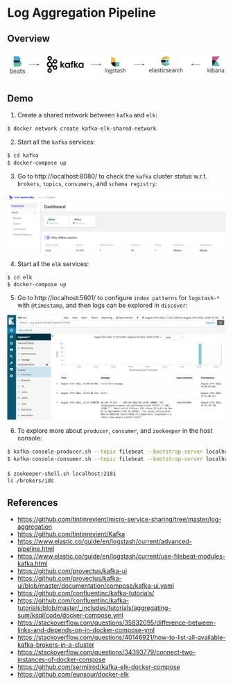 # Log Aggregation Pipeline

## Overview

<p float="left">
    <img src="pix/pipeline.png" width="700" />
</p>

## Demo

1. Create a shared network between `kafka` and `elk`:
```bash
$ docker network create kafka-elk-shared-network
```

2. Start all the `kafka` services:
```bash
$ cd kafka
$ docker-compose up
```

3. Go to http://localhost:8080/ to check the `kafka` cluster status w.r.t. `brokers`, `topics`, `consumers`, and `schema registry`:
<p float="left">
    <img src="pix/kafka-ui.png" width="700" />
</p>

4. Start all the `elk` services:
```bash
$ cd elk
$ docker-compose up
```

5. Go to http://localhost:5601/ to configure `index patterns` for `logstash-*` with `@timestamp`, and then logs can be explored in `discover`:
<p float="left">
    <img src="pix/kibana.png" width="700" />
</p>

6. To explore more about `producer`, `consumer`, and `zookeeper` in the host console:
```bash
$ kafka-console-producer.sh --topic filebeat --bootstrap-server localhost:29092
$ kafka-console-consumer.sh --topic filebeat --bootstrap-server localhost:29092 --from-beginning

$ zookeeper-shell.sh localhost:2181
ls /brokers/ids
```

## References

* https://github.com/tintinrevient/micro-service-sharing/tree/master/log-aggregation
* https://github.com/tintinrevient/Kafka
* https://www.elastic.co/guide/en/logstash/current/advanced-pipeline.html
* https://www.elastic.co/guide/en/logstash/current/use-filebeat-modules-kafka.html
* https://github.com/provectus/kafka-ui
* https://github.com/provectus/kafka-ui/blob/master/documentation/compose/kafka-ui.yaml
* https://github.com/confluentinc/kafka-tutorials/
* https://github.com/confluentinc/kafka-tutorials/blob/master/_includes/tutorials/aggregating-sum/ksql/code/docker-compose.yml
* https://stackoverflow.com/questions/35832095/difference-between-links-and-depends-on-in-docker-compose-yml
* https://stackoverflow.com/questions/40146921/how-to-list-all-available-kafka-brokers-in-a-cluster
* https://stackoverflow.com/questions/34393779/connect-two-instances-of-docker-compose
* https://github.com/sermilrod/kafka-elk-docker-compose
* https://github.com/eunsour/docker-elk